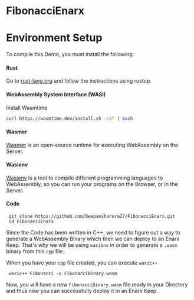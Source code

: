 # FibonacciEnarx


# Environment Setup 

To compile this Demo, you must install the following:

#### Rust

Go to [rust-lang.org](https://www.rust-lang.org/tools/install) and follow the instructions using rustup.

#### WebAssembly System Interface (WASI)

Install Wasmtime

```bash
curl https://wasmtime.dev/install.sh -sSf | bash
```

#### Wasmer 

 [Wasmer](https://docs.wasmer.io/) is an open-source runtime for executing WebAssembly on the Server.
 
#### Wasienv

[Wasienv](https://github.com/wasienv/wasienv) is a tool to compile different programming languages to WebAssembly, so you can run your programs on the
Browser, or in the Server.


#### Code 

```
 git clone https://github.com/Deepansharora27/FibonacciEnarx.git
 cd FibonacciEnarx
```

Since the Code has been written in C++, we need to figure out a way to generate a WebAssembly Binary which then we can deploy to an Enarx Keep.
That's why we will be using `wasienv` in order to generate a `.wasm` binary from this `cpp` file.

When you have your `cpp` file created, you can execute `wasic++`

```
 wasic++ Fibonacci -o FibonacciBinary.wasm
```

Now, you will have a new `FibonacciBinary.wasm` file ready in your Directory and thus now you can successfully deploy it in an Enarx Keep.
